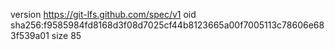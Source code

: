 version https://git-lfs.github.com/spec/v1
oid sha256:f9585984fd8168d3f08d7025cf44b8123665a00f7005113c78606e683f539a01
size 85

